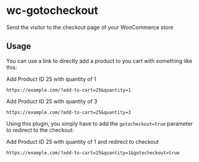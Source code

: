 # wc-gotocheckout
Send the visitor to the checkout page of your WooCommerce store

## Usage
You can use a link to directly add a product to you cart with something like this:

Add Product ID 25 with quantity of 1
```
https://example.com/?add-to-cart=25&quantity=1
```

Add Product ID 25 with quantity of 3
```
https://example.com/?add-to-cart=25&quantity=3
```

Using this plugin, you simply have to add the `gotocheckout=true` parameter to redirect to the checkout:

Add Product ID 25 with quantity of 1 and redirect to checkout
```
https://example.com/?add-to-cart=25&quantity=1&gotocheckout=true
```

